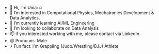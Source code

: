 - 👋 Hi, I’m Umar☺️
- 👀 I’m interested in Computational Physics, Mechatronics Development & Data Analytics.
- 🌱 I’m currently learning AI/ML Engineering 
- 💞️ I’m looking to collaborate on Data Analysis
- 📫 if you interested working with me, please contact via LinkedIn.
- 😄 Pronouns: Male
- ⚡ Fun fact: I'm Grappling (Judo/Wrestling/BJJ) Athlete.

<!---
bahruprojects/bahruprojects is a ✨ special ✨ repository because its `README.md` (this file) appears on your GitHub profile.
You can click the Preview link to take a look at your changes.
--->
